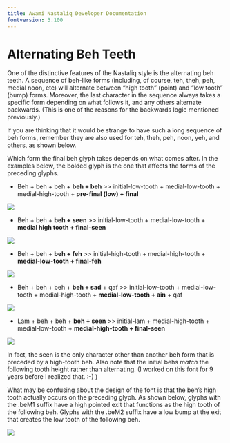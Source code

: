 ```yaml
---
title: Awami Nastaliq Developer Documentation
fontversion: 3.100
---
```


# Alternating Beh Teeth

One of the distinctive features of the Nastaliq style is the alternating beh teeth. A sequence of beh-like forms (including, of course, teh, theh, peh, medial noon, etc) will alternate between “high tooth” (point) and “low tooth” (bump) forms. Moreover, the last character in the sequence always takes a specific form depending on what follows it, and any others alternate backwards. (This is one of the reasons for the backwards logic mentioned previously.)

If you are thinking that it would be strange to have such a long sequence of beh forms, remember they are also used for teh, theh, peh, noon, yeh, and others, as shown below.

Which form the final beh glyph takes depends on what comes after. In the examples below, the bolded glyph is the one that affects the forms of the preceding glyphs.

- Beh + beh + beh + **beh + beh**  >>  initial-low-tooth + medial-low-tooth + medial-high-tooth + **pre-final (low) + final**

![](assets/images/dev_doc/BehTeeth_bbbbb_marked.png)

- Beh + beh + **beh + seen**  >> initial-low-tooth + medial-low-tooth + **medial high tooth + final-seen**

![](assets/images/dev_doc/BehTeeth_bbbs_marked.png)

- Beh + beh + **beh + feh**   >>  initial-high-tooth + medial-high-tooth + **medial-low-tooth + final-feh**

![](assets/images/dev_doc/BehTeeth_bbbf_marked.png)

- Beh + beh + beh + **beh + sad** + qaf  >>  initial-low-tooth + medial-low-tooth + medial-high-tooth + **medial-low-tooth + ain** + qaf

![](assets/images/dev_doc/BehTeeth_bbbbaq_marked.png)

- Lam + beh + beh + **beh + seen**  >>  initial-lam + medial-high-tooth + medial-low-tooth + **medial-high-tooth + final-seen**

![](assets/images/dev_doc/BehTeeth_lbbbs_marked.png)

In fact, the seen is the only character other than another beh form that is preceded by a high-tooth beh. Also note that the initial behs _match_ the following tooth height rather than alternating. (I worked on this font for 9 years before I realized that. :-) )

What may be confusing about the design of the font is that the beh’s high tooth actually occurs on the preceding glyph. As shown below, glyphs with the .beM1 suffix have a high pointed exit that functions as the high tooth of the following beh. Glyphs with the .beM2 suffix have a low bump at the exit that creates the low tooth of the following beh.

![](assets/images/dev_doc/SadBehHighLowTeeth.png)


<!-- PRODUCT SITE ONLY
[font id='awami' face='AwamiNastaliq-Regular' size='150%' rtl=1]
[font id='awamiL' face='AwamiNastaliq-Regular' size='150%' ltr=1]
-->
